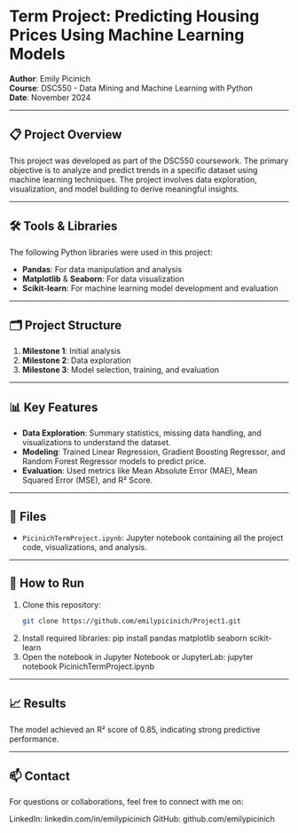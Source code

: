 # Term Project: Predicting Housing Prices Using Machine Learning Models

**Author**: Emily Picinich  
**Course**: DSC550 - Data Mining and Machine Learning with Python   
**Date**: November 2024  

---

## 📋 Project Overview
This project was developed as part of the DSC550 coursework. The primary objective is to analyze and predict trends in a specific dataset using machine learning techniques. The project involves data exploration, visualization, and model building to derive meaningful insights.

---

## 🛠️ Tools & Libraries
The following Python libraries were used in this project:
- **Pandas**: For data manipulation and analysis
- **Matplotlib** & **Seaborn**: For data visualization
- **Scikit-learn**: For machine learning model development and evaluation

---

## 🗂️ Project Structure
1. **Milestone 1**: Initial analysis
2. **Milestone 2**: Data exploration
3. **Milestone 3**: Model selection, training, and evaluation

---

## 📊 Key Features
- **Data Exploration**: Summary statistics, missing data handling, and visualizations to understand the dataset.
- **Modeling**: Trained Linear Regression, Gradient Boosting Regressor, and Random Forest Regressor models to predict price.
- **Evaluation**: Used metrics like Mean Absolute Error (MAE), Mean Squared Error (MSE), and R² Score.

---

## 📁 Files
- `PicinichTermProject.ipynb`: Jupyter notebook containing all the project code, visualizations, and analysis.

---

## 🚀 How to Run
1. Clone this repository:
   ```bash
   git clone https://github.com/emilypicinich/Project1.git
2. Install required libraries:
   pip install pandas matplotlib seaborn scikit-learn
3. Open the notebook in Jupyter Notebook or JupyterLab:
   jupyter notebook PicinichTermProject.ipynb

---

## 📈 Results
The model achieved an R² score of 0.85, indicating strong predictive performance.

---

## 📫 Contact

For questions or collaborations, feel free to connect with me on:

LinkedIn: linkedin.com/in/emilypicinich
GitHub: github.com/emilypicinich
   
